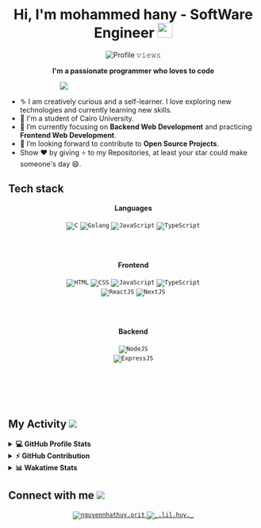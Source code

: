 <!-- Header -->
<h1 align="center">
  Hi, I'm mohammed hany - SoftWare Engineer <img src="https://github.com/oHTGo/oHTGo/blob/main/images/hi.gif" width="30px" height="30px">
</h1>

<!-- Counter -->
<p align="center">
  <img alt="Profile 𝚟𝚒𝚎𝚠𝚜" height="20px" src="https://hits.seeyoufarm.com/api/count/incr/badge.svg?url=https://github.com/oHTGo&count_bg=%23579E91&title_bg=%23555555&icon=&icon_color=%23E7E7E7&title=Views&edge_flat=false">
</p>

<p align="center">
  <b>I'm a passionate programmer who loves to code</b>
</p>

<img align='right' src="https://github.com/oHTGo/oHTGo/blob/main/images/coding.gif" width="400">
<br>

- ♑ I am creatively curious and a self-learner. I love exploring new technologies and currently learning new skills.
- 📓 I'm a student of Cairo University.
- 🌱 I’m currently focusing on **Backend Web Development** and practicing **Frontend Web Development**.
- 💬 I’m looking forward to contribute to **Open Source Projects**.
- Show ❤ by giving ⭐ to my Repositories, at least your star could make someone's day 😄.

<h2>Tech stack</h2>

<p align="center">
  <b>Languages</b>
  <br>
  <br>
    <code><img src="https://github.com/oHTGo/oHTGo/blob/main/images/cpp.svg" alt="C" height="40"/></code>
    <code><img src="https://github.com/oHTGo/oHTGo/blob/main/images/python.svg" alt="Golang" height="40"/></code>
    <code><img src="https://github.com/oHTGo/oHTGo/blob/main/images/javascript.svg" alt="JavaScript" height="40"/></code>
    <code><img src="https://github.com/oHTGo/oHTGo/blob/main/images/typescript.svg" alt="TypeScript" height="40"/></code>
</p>

<br>
<br>

<p align="center">
  <b>Frontend</b>
  <br>
  <br>
    <code><img src="https://github.com/oHTGo/oHTGo/blob/main/images/html.svg" alt="HTML" height="40"/></code>
    <code><img src="https://github.com/oHTGo/oHTGo/blob/main/images/css.svg" alt="CSS" height="40"/></code>
    <code><img src="https://github.com/oHTGo/oHTGo/blob/main/images/javascript.svg" alt="JavaScript" height="40"/></code>
    <code><img src="https://github.com/oHTGo/oHTGo/blob/main/images/typescript.svg" alt="TypeScript" height="40"/></code>
  <br>
    <code><img src="https://github.com/oHTGo/oHTGo/blob/main/images/react.svg" alt="ReactJS" height="40"/></code>
    <code><img src="https://github.com/oHTGo/oHTGo/blob/main/images/next.svg" alt="NextJS" height="40"/></code>
</p>

<br>
<br>

<p align="center">
  <b>Backend</b>
  <br>
  <br>
    <code><img src="https://github.com/oHTGo/oHTGo/blob/main/images/node.svg" alt="NodeJS" height="40"/></code>
  <br>
    <code><img src="https://github.com/oHTGo/oHTGo/blob/main/images/express.svg" alt="ExpressJS" height="40"/></code>
</p>

<br>
<br>

<br>
<br>

<!-- My Activity -->
<h2>My Activity <img src="https://github.com/oHTGo/oHTGo/blob/main/images/github-stats.gif" height="35px"></h2>
<details> 
  <summary><b>💻 GitHub Profile Stats</b></summary>
  <br>
  <p align="center">
    <img alt="Mosted used languages" src="https://github-readme-stats.vercel.app/api/top-langs/?username=oHTGo&layout=compact&theme=dark" height="192px"/>
    <br>
	  <img src="https://github-readme-stats.vercel.app/api?username=oHTGo&show_icons=true&icon_color=ffffff&theme=dark" alt="oHTGo's Github Stats" height="192px"/>
    <br>
    <b>Note:</b> Top languages is only a metric of the languages my public code consists of and doesn't reflect experience or skill level.
  </p>
</details>
<details>
  <summary><b>⚡ GitHub Contribution</b></summary>
  <br>
  <p><img alt="oHTGo's GitHub Contribution" src="https://github.com/oHTGo/oHTGo/blob/snake/snake.svg"/></p>
  <br>
</details>
<details> 
  <summary><b>📊 Wakatime Stats</b></summary>
  <br>
  
<!--START_SECTION:waka-->
![Code Time](http://img.shields.io/badge/Code%20Time-216%20hrs%2024%20mins-blue)

**I'm a Night 🦉**

```text
🌞 Morning    84 commits     ████░░░░░░░░░░░░░░░░░░░░░   17.83%
🌆 Daytime    145 commits    ███████░░░░░░░░░░░░░░░░░░   30.79%
🌃 Evening    194 commits    ██████████░░░░░░░░░░░░░░░   41.19%
🌙 Night      48 commits     ██░░░░░░░░░░░░░░░░░░░░░░░   10.19%

```

📅 **I'm Most Productive on Tuesday**

```text
Monday       73 commits     ████░░░░░░░░░░░░░░░░░░░░░   15.5%
Tuesday      86 commits     ████░░░░░░░░░░░░░░░░░░░░░   18.26%
Wednesday    74 commits     ████░░░░░░░░░░░░░░░░░░░░░   15.71%
Thursday     36 commits     ██░░░░░░░░░░░░░░░░░░░░░░░   7.64%
Friday       55 commits     ███░░░░░░░░░░░░░░░░░░░░░░   11.68%
Saturday     62 commits     ███░░░░░░░░░░░░░░░░░░░░░░   13.16%
Sunday       85 commits     ████░░░░░░░░░░░░░░░░░░░░░   18.05%

```

📊 **This Week I Spent My Time On**

```text
⌚︎ Time Zone: Asia/Ho_Chi_Minh

💬 Programming Languages:
Other                    18 hrs 45 mins      █████████████████░░░░░░░░   69.59%
TypeScript               3 hrs 17 mins       ███░░░░░░░░░░░░░░░░░░░░░░   12.19%
CSS                      2 hrs 45 mins       ██░░░░░░░░░░░░░░░░░░░░░░░   10.22%
Java                     1 hr 6 mins         █░░░░░░░░░░░░░░░░░░░░░░░░   4.1%
JSON                     24 mins             ░░░░░░░░░░░░░░░░░░░░░░░░░   1.49%

🔥 Editors:
Browser                  18 hrs 2 mins       ████████████████░░░░░░░░░   66.94%
VS Code                  7 hrs 48 mins       ███████░░░░░░░░░░░░░░░░░░   28.97%
NetBeans                 1 hr 6 mins         █░░░░░░░░░░░░░░░░░░░░░░░░   4.09%

```

<!--END_SECTION:waka-->
</details>

<!-- Connection -->
<h2> Connect with me <img src="https://github.com/oHTGo/oHTGo/blob/main/images/handshake.gif" height="35px"></h2>
<p align="center">
  <a href="https://www.facebook.com/" target="_blank">
    <code><img src="https://github.com/oHTGo/oHTGo/blob/main/images/facebook.svg" alt="nguyennhathuy.orit" height="30" width="40"/></code>
  </a>
  <a href="https://www.linkedin.com/in/mohamed-saqr-b74a06304/" target="_blank">
    <code><img src="https://github.com/oHTGo/oHTGo/blob/main/images/linkedin.svg" alt="_.lil.huy._" height="30" width="40"/></code>
  </a>
</p>

